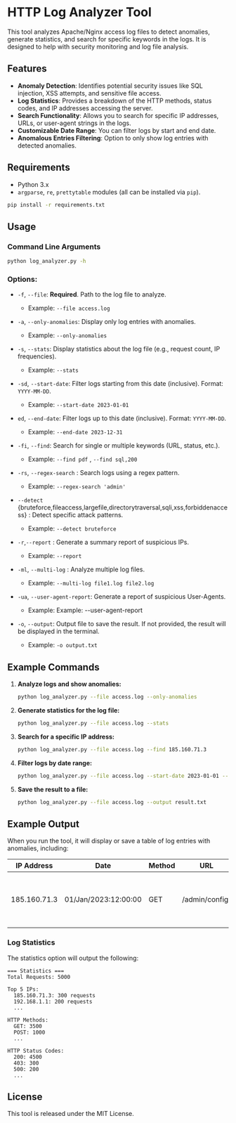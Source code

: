 # HTTP Log Analyzer Tool

This tool analyzes Apache/Nginx access log files to detect anomalies, generate statistics, and search for specific keywords in the logs. It is designed to help with security monitoring and log file analysis.

## Features

- **Anomaly Detection**: Identifies potential security issues like SQL injection, XSS attempts, and sensitive file access.
- **Log Statistics**: Provides a breakdown of the HTTP methods, status codes, and IP addresses accessing the server.
- **Search Functionality**: Allows you to search for specific IP addresses, URLs, or user-agent strings in the logs.
- **Customizable Date Range**: You can filter logs by start and end date.
- **Anomalous Entries Filtering**: Option to only show log entries with detected anomalies.

## Requirements

- Python 3.x
- `argparse`, `re`, `prettytable` modules (all can be installed via `pip`).

```bash
pip install -r requirements.txt
```

## Usage

### Command Line Arguments

```bash
python log_analyzer.py -h
```

### Options:

- `-f`, `--file`: **Required**. Path to the log file to analyze.

  - Example: `--file access.log`

- `-a`, `--only-anomalies`: Display only log entries with anomalies.

  - Example: `--only-anomalies`

- `-s`, `--stats`: Display statistics about the log file (e.g., request count, IP frequencies).

  - Example: `--stats`

- `-sd`, `--start-date`: Filter logs starting from this date (inclusive). Format: `YYYY-MM-DD`.

  - Example: `--start-date 2023-01-01`

- `ed`, `--end-date`: Filter logs up to this date (inclusive). Format: `YYYY-MM-DD`.

  - Example: `--end-date 2023-12-31`

- `-fi`, `--find`: Search for single or multiple keywords (URL, status, etc.).

  - Example: `--find pdf` , `--find sql,200`

- `-rs`, `--regex-search` : Search logs using a regex pattern.

  - Example: `--regex-search 'admin'`

- `--detect` {bruteforce,fileaccess,largefile,directorytraversal,sqli,xss,forbiddenaccess} : Detect specific attack patterns.

  - Example: `--detect bruteforce`

- `-r`,`--report` : Generate a summary report of suspicious IPs.

  - Example: `--report`

- `-ml`, `--multi-log` : Analyze multiple log files.

  - Example: `--multi-log file1.log file2.log`

- `-ua`, `--user-agent-report`: Generate a report of suspicious User-Agents.
  - Example: Example: --user-agent-report

- `-o`, `--output`: Output file to save the result. If not provided, the result will be displayed in the terminal.
  - Example: `-o output.txt`

## Example Commands

1. **Analyze logs and show anomalies:**

   ```bash
   python log_analyzer.py --file access.log --only-anomalies
   ```

2. **Generate statistics for the log file:**

   ```bash
   python log_analyzer.py --file access.log --stats
   ```

3. **Search for a specific IP address:**

   ```bash
   python log_analyzer.py --file access.log --find 185.160.71.3
   ```

4. **Filter logs by date range:**

   ```bash
   python log_analyzer.py --file access.log --start-date 2023-01-01 --end-date 2023-12-31
   ```

5. **Save the result to a file:**

   ```bash
   python log_analyzer.py --file access.log --output result.txt
   ```

## Example Output

When you run the tool, it will display or save a table of log entries with anomalies, including:

| IP Address   | Date                 | Method | URL            | Status | Size | Anomalies                                                  | Rating |
| ------------ | -------------------- | ------ | -------------- | ------ | ---- | ---------------------------------------------------------- | ------ |
| 185.160.71.3 | 01/Jan/2023:12:00:00 | GET    | /admin/config/ | 403    | 1500 | Directory traversal attempt, Sensitive file access attempt | 7      |

### Log Statistics

The statistics option will output the following:

```
=== Statistics ===
Total Requests: 5000

Top 5 IPs:
  185.160.71.3: 300 requests
  192.168.1.1: 200 requests
  ...

HTTP Methods:
  GET: 3500
  POST: 1000
  ...

HTTP Status Codes:
  200: 4500
  403: 300
  500: 200
  ...
```

## License

This tool is released under the MIT License.
